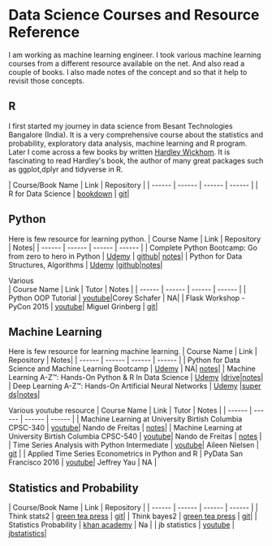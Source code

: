 # Data Science Courses and Resource Reference

I am working as machine learning engineer. I took various machine learning courses from a different resource available on the net. And also read a couple of books. I also made notes of the concept and so that it help to revisit those concepts.


## R
I first started my journey in data science from Besant Technologies Bangalore (India). It is a very comprehensive course about the statistics and probability, exploratory data analysis, machine learning and R program. Later I come across a few books by written [Hardley Wickhom](https://github.com/hadley). It is fascinating to read Hardley's book, the author of many great packages such as ggplot,dplyr and tidyverse in R.

| Course/Book Name | Link | Repository |
| ------ | ------ | ------ |  ------ |
| R for Data Science | [bookdown](https://r4ds.had.co.nz/index.html) |  [git](https://github.com/hadley/r4ds)|

## Python
Here is few resource for learning python.
| Course Name | Link | Repository | Notes|
| ------ | ------ | ------ |  ------ |
| Complete Python Bootcamp: Go from zero to hero in Python | [Udemy](https://www.udemy.com/course/complete-python-bootcamp/) | [github](https://github.com/Pierian-Data/Complete-Python-3-Bootcamp)| [notes](https://github.com/sudhirln92/data-science-courses/tree/master/Python_Bootcamp)|
| Python for Data Structures, Algorithms | [Udemy](https://www.udemy.com/course/complete-python-bootcamp/) |[github](https://github.com/jmportilla/Python-for-Algorithms--Data-Structures--and-Interviews)|[notes](https://github.com/sudhirln92/data-science-courses/tree/master/Data_Structures_And_Algorithms)|

Various  
| Course Name | Link | Tutor | Notes |
| ------ | ------ | ------ | ------ |
| Python OOP Tutorial | [youtube](https://www.youtube.com/watch?v=ZDa-Z5JzLYM&list=PL-osiE80TeTsqhIuOqKhwlXsIBIdSeYtc)|Corey Schafer | NA| 
| Flask Workshop - PyCon 2015 | [youtube](https://www.youtube.com/watch?v=DIcpEg77gdE)| Miguel Grinberg | [git](https://github.com/miguelgrinberg/flask-pycon2015)|


## Machine Learning
Here is few resource for learning machine learning.
| Course Name | Link | Repository | Notes|
| ------ | ------ | ------ |  ------ |
| Python for Data Science and Machine Learning Bootcamp  | [Udemy](https://www.udemy.com/course/python-for-data-science-and-machine-learning-bootcamp/) | NA| [notes](https://github.com/sudhirln92/data-science-courses/tree/master/Machine_Learning_Bootcamp)|
| Machine Learning A-Z™: Hands-On Python & R In Data Science | [Udemy](https://www.udemy.com/machinelearning/) |[drive](https://drive.google.com/drive/folders/1OFNnrHRZPZ3unWdErjLHod8Ibv2FfG1d)|[notes](https://github.com/sudhirln92/data-science-courses/tree/master/Machine_Learning_A_Z)|
| Deep Learning A-Z™: Hands-On Artificial Neural Networks | [Udemy](https://www.udemy.com/deeplearning/) |[super ds](https://www.superdatascience.com/pages/deep-learning)|[notes](https://github.com/sudhirln92/data-science-courses/tree/master/Deep_Learning_A_Z)|

Various youtube resource
| Course Name | Link | Tutor | Notes |
| ------ | ------ | ------ | ------ |
| Machine Learning at University Birtish Columbia CPSC-340 | [youtube](https://www.youtube.com/playlist?list=PLE6Wd9FR--Ecf_5nCbnSQMHqORpiChfJf)|  Nando de Freitas | [notes](https://www.cs.ubc.ca/~nando/340-2012/lectures.php)|
| Machine Learning at University Birtish Columbia CPSC-540 | [youtube](https://www.youtube.com/playlist?list=PLE6Wd9FR--EdyJ5lbFl8UuGjecvVw66F6)|  Nando de Freitas | [notes](https://www.cs.ubc.ca/~nando/340-2012/lectures.php) |
| Time Series Analysis with Python Intermediate | [youtube](https://www.youtube.com/watch?v=JNfxr4BQrLk)|  Aileen Nielsen | [git](https://github.com/AileenNielsen/TimeSeriesAnalysisWithPython) |
| Applied Time Series Econometrics in Python and R | PyData San Francisco 2016 | [youtube](https://www.youtube.com/watch?v=tJ-O3hk1vRw)|  Jeffrey Yau | NA |


## Statistics and Probability

| Course/Book Name | Link | Repository |
| ------ | ------ | ------ |  ------ |
| Think stats2 | [green tea press](https://greenteapress.com/wp/) |  [git](https://github.com/AllenDowney/ThinkStats2)|
| Think bayes2 | [green tea press](https://greenteapress.com/wp/) |  [git](https://github.com/AllenDowney/ThinkBayes2)|
| Statistics Probability | [khan academy](https://www.khanacademy.org/math/statistics-probability) | Na |
|  jb statistics  | [youtube](https://www.youtube.com/user/jbstatistics/playlists) |  [jbstatistics](https://www.jbstatistics.com/)|